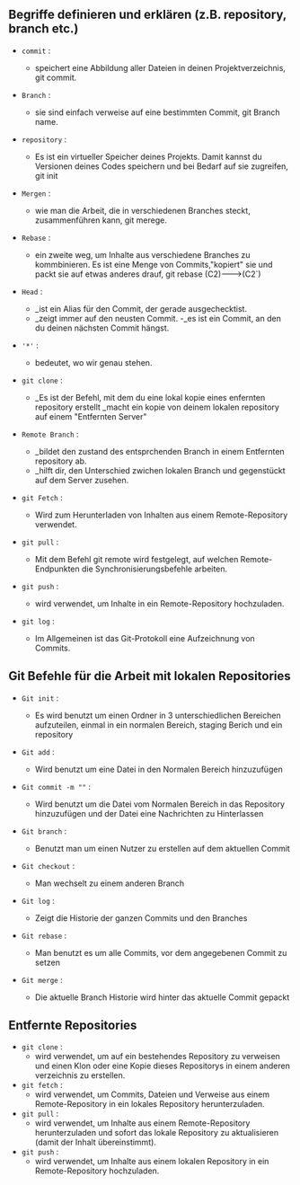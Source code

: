 ## Begriffe definieren und erklären (z.B. repository, branch etc.)

- `commit` : 
  - speichert eine Abbildung aller Dateien in deinen Projektverzeichnis, git commit. 

- `Branch` : 
  - sie sind einfach verweise auf eine bestimmten Commit, git Branch name.

- `repository` :
  - Es ist ein virtueller Speicher deines Projekts. Damit kannst du Versionen deines Codes speichern und bei Bedarf auf sie zugreifen, git init

- `Mergen` :
  - wie man die Arbeit, die in verschiedenen Branches steckt, zusammenführen kann, git merege.

- `Rebase` :
  - ein zweite weg, um Inhalte aus verschiedene Branches zu kommbinieren. Es ist eine Menge von Commits,"kopiert" sie und packt sie auf etwas anderes drauf, git rebase (C2)--->(C2`)

- `Head` :
  - _ist ein Alias für den Commit, der gerade ausgechecktist.
  - _zeigt immer auf den neusten Commit.
  -_es ist ein Commit, an den du deinen nächsten Commit hängst.

- `'*'` :
  - bedeutet, wo wir genau stehen.

- `git clone` :
  - _Es ist der Befehl, mit dem du eine lokal kopie eines enfernten repository erstellt 
           _macht ein kopie von deinem lokalen repository auf einem "Entfernten Server"

- `Remote Branch` :
  - _bildet den zustand des entsprchenden Branch in einem Entfernten repository ab.
  - _hilft dir, den Unterschied zwichen lokalen Branch und gegenstückt auf dem Server zusehen.

- `git Fetch` :
  - Wird zum Herunterladen von Inhalten aus einem Remote-Repository verwendet.

- `git pull` :
  - Mit dem Befehl git remote wird festgelegt, auf welchen Remote-Endpunkten die Synchronisierungsbefehle arbeiten.

- `git push` :
  - wird verwendet, um Inhalte in ein Remote-Repository hochzuladen.

- `git log` :
  - Im Allgemeinen ist das Git-Protokoll eine Aufzeichnung von Commits.

## Git Befehle für die Arbeit mit lokalen Repositories

- `Git init` :
  - Es wird benutzt um einen Ordner in 3 unterschiedlichen Bereichen aufzuteilen, einmal in ein normalen
   Bereich, staging Berich und ein repository

- `Git add` :
  - Wird benutzt um eine Datei in den Normalen Bereich hinzuzufügen

- `Git commit -m ""` : 
  - Wird benutzt um die Datei vom Normalen Bereich in das Repository hinzuzufügen und der Datei eine Nachrichten
    zu Hinterlassen 

- `Git branch` :
  - Benutzt man um einen Nutzer zu erstellen auf dem aktuellen Commit

- `Git checkout` :
  - Man wechselt zu einem anderen Branch

- `Git log` :
  - Zeigt die Historie der ganzen Commits und den Branches

- `Git rebase` :
  - Man benutzt es um alle Commits, vor dem angegebenen Commit zu setzen 

- `Git merge` :
  - Die aktuelle Branch Historie wird hinter das aktuelle Commit gepackt

## Entfernte Repositories
- `git clone` :
  - wird verwendet, um auf ein bestehendes Repository zu verweisen und einen Klon 
  oder eine Kopie dieses Repositorys in einem anderen verzeichnis zu erstellen.
- `git fetch` : 
  - wird verwendet, um Commits, Dateien und Verweise aus einem
    Remote-Repository in ein lokales Repository herunterzuladen.
- `git pull` :
  - wird verwendet, um Inhalte aus einem Remote-Repository herunterzuladen 
    und sofort das lokale Repository zu aktualisieren (damit der Inhalt übereinstimmt).
- `git push` :
  - wird verwendet, um Inhalte aus einem lokalen Repository in ein Remote-Repository hochzuladen.


